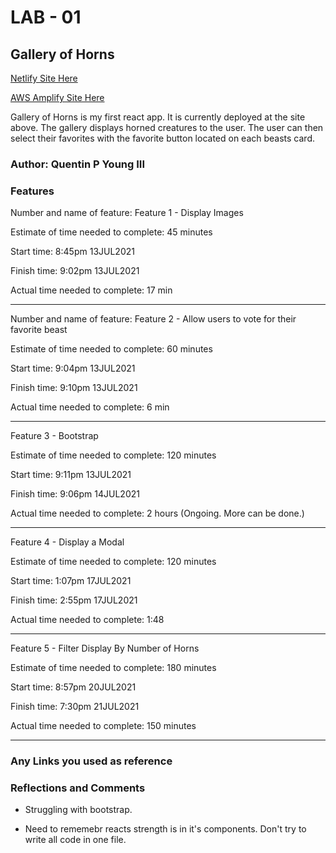 # LAB - 01

## Gallery of Horns

[Netlify Site Here](https://infallible-einstein-4e0d5d.netlify.app/)

[AWS Amplify Site Here](https://main.d251f0nh2tlgxb.amplifyapp.com/)


Gallery of Horns is my first react app. It is currently deployed at the site above. The gallery displays horned creatures to the user.  The user can then select their favorites with the favorite button located on each beasts card.

### Author: Quentin P Young III

### Features
Number and name of feature: Feature 1 - Display Images

Estimate of time needed to complete: 45 minutes

Start time: 8:45pm 13JUL2021

Finish time: 9:02pm 13JUL2021

Actual time needed to complete: 17 min

---

Number and name of feature: Feature 2 - Allow users to vote for their favorite beast

Estimate of time needed to complete: 60 minutes

Start time: 9:04pm 13JUL2021

Finish time: 9:10pm 13JUL2021

Actual time needed to complete: 6 min

---

Feature 3 - Bootstrap

Estimate of time needed to complete: 120 minutes

Start time: 9:11pm 13JUL2021

Finish time: 9:06pm 14JUL2021

Actual time needed to complete: 2 hours (Ongoing. More can be done.)

---

Feature 4 - Display a Modal

Estimate of time needed to complete: 120 minutes

Start time: 1:07pm 17JUL2021

Finish time: 2:55pm 17JUL2021

Actual time needed to complete: 1:48

---
Feature 5 - Filter Display By Number of Horns

Estimate of time needed to complete: 180 minutes

Start time: 8:57pm 20JUL2021

Finish time: 7:30pm 21JUL2021

Actual time needed to complete: 150 minutes

---

### Any Links you used as reference

### Reflections and Comments

* Struggling with bootstrap.

* Need to rememebr reacts strength is in it's components. Don't try to write all code in one file. 

